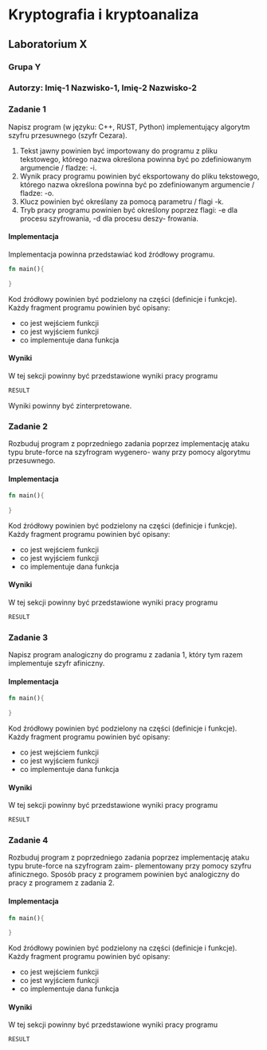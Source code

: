 # Kryptografia i kryptoanaliza

## Laboratorium X

### Grupa Y

### Autorzy: Imię-1 Nazwisko-1, Imię-2 Nazwisko-2

### Zadanie 1

Napisz program (w języku: C++, RUST, Python) implementujący algorytm szyfru przesuwnego (szyfr Cezara).

1. Tekst jawny powinien być importowany do programu z pliku tekstowego, którego nazwa określona powinna być
   po zdefiniowanym argumencie / fladze: -i.
2. Wynik pracy programu powinien być eksportowany do pliku tekstowego, którego nazwa określona powinna być
   po zdefiniowanym argumencie / fladze: -o.
3. Klucz powinien być określany za pomocą parametru / flagi -k.
4. Tryb pracy programu powinien być określony poprzez flagi: -e dla procesu szyfrowania, -d dla procesu deszy-
   frowania.

#### Implementacja

Implementacja powinna przedstawiać kod źródłowy programu.

```Rust
fn main(){
    
}
```

Kod źródłowy powinien być podzielony na części (definicje i funkcje). Każdy fragment programu powinien być opisany:

- co jest wejściem funkcji
- co jest wyjściem funkcji
- co implementuje dana funkcja

#### Wyniki

W tej sekcji powinny być przedstawione wyniki pracy programu

``` sh
RESULT
```

Wyniki powinny być zinterpretowane.

### Zadanie 2

Rozbuduj program z poprzedniego zadania poprzez implementację ataku typu brute-force na szyfrogram wygenero-
wany przy pomocy algorytmu przesuwnego.

#### Implementacja

```Rust
fn main(){
    
}
```

Kod źródłowy powinien być podzielony na części (definicje i funkcje). Każdy fragment programu powinien być opisany:

- co jest wejściem funkcji
- co jest wyjściem funkcji
- co implementuje dana funkcja

#### Wyniki

W tej sekcji powinny być przedstawione wyniki pracy programu

``` sh
RESULT
```

### Zadanie 3

Napisz program analogiczny do programu z zadania 1, który tym razem implementuje szyfr afiniczny.

#### Implementacja

```Rust
fn main(){
    
}
```

Kod źródłowy powinien być podzielony na części (definicje i funkcje). Każdy fragment programu powinien być opisany:

- co jest wejściem funkcji
- co jest wyjściem funkcji
- co implementuje dana funkcja

#### Wyniki

W tej sekcji powinny być przedstawione wyniki pracy programu

``` sh
RESULT
```

### Zadanie 4

Rozbuduj program z poprzedniego zadania poprzez implementację ataku typu brute-force na szyfrogram zaim-
plementowany przy pomocy szyfru afinicznego. Sposób pracy z programem powinien być analogiczny do pracy z
programem z zadania 2.

#### Implementacja

```Rust
fn main(){
    
}
```

Kod źródłowy powinien być podzielony na części (definicje i funkcje). Każdy fragment programu powinien być opisany:

- co jest wejściem funkcji
- co jest wyjściem funkcji
- co implementuje dana funkcja

#### Wyniki

W tej sekcji powinny być przedstawione wyniki pracy programu

``` sh
RESULT
```